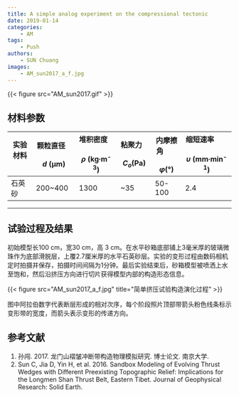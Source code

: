 ```yaml
---
title: A simple analog experiment on the compressional tectonic
date: 2019-01-14
categories:
    - AM
tags:
    - Push
authors:
    - SUN Chuang
images:
    - AM_sun2017_a_f.jpg
---
```



{{< figure src="AM_sun2017.gif" >}}

## 材料参数

| 实验材料 &nbsp;&nbsp; &nbsp; &nbsp; &nbsp; <br>| 颗粒直径  &nbsp;&nbsp; &nbsp; &nbsp; &nbsp; <br> _d_ (μm)  | 堆积密度  &nbsp;&nbsp; &nbsp; &nbsp; &nbsp; <br> _ρ_ (kg∙m<sup>-3</sup>)   | 粘聚力  &nbsp;&nbsp; &nbsp; &nbsp; &nbsp; <br> _C<sub>o</sub>_(Pa) | 内摩擦角 &nbsp;&nbsp; &nbsp; &nbsp; &nbsp; <br> _φ_(°)  | 缩短速率 &nbsp;&nbsp; &nbsp; &nbsp; &nbsp; <br>  _υ_ (mm∙min<sup>-1</sup>)|
|-------------|---------------|-----------|--------|----------|-------------|
|   石英砂  |    200~400   |   1300   |   ~35   |   50-100   |   2.4 |

---

## 试验过程及结果

初始模型长100 cm，宽30 cm，高 3 cm。在水平砂箱底部铺上3毫米厚的玻璃微珠作为底部滑脱层，上覆2.7厘米厚的水平石英砂层。实验的变形过程由数码相机定时拍摄并保存，拍摄时间间隔为1分钟。最后实验结束后，砂箱模型被喷洒上水至饱和，然后沿挤压方向进行切片获得模型内部的构造形态信息。

{{< figure src="AM_sun2017_a_f.jpg" title="简单挤压试验构造演化过程" >}}

图中阿拉伯数字代表断层形成的相对次序，每个阶段照片顶部带箭头粉色线条标示变形带的宽度，而箭头表示变形的传递方向。


## 参考文献

1. 孙闯. 2017. 龙门山褶皱冲断带构造物理模拟研究. 博士论文. 南京大学.  
2. Sun C, Jia D, Yin H, et al. 2016. Sandbox Modeling of Evolving Thrust Wedges with Different Preexisting Topographic Relief: Implications for the Longmen Shan Thrust Belt, Eastern Tibet. Journal of Geophysical Research: Solid Earth.  

